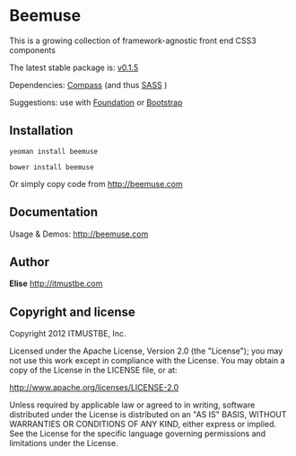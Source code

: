 Beemuse
=================

This is a growing collection of framework-agnostic front end CSS3 components

The latest stable package is: [v0.1.5](https://github.com/itmustbe/package-beemuse)

Dependencies: [Compass](https://github.com/chriseppstein/compass) (and thus [SASS](https://github.com/nex3/sass) )

Suggestions: use with [Foundation](https://github.com/zurb/foundation) or [Bootstrap](http://twitter.github.com/bootstrap)



Installation
------------

```shell
yeoman install beemuse
```
```shell
bower install beemuse
```
Or simply copy code from http://beemuse.com


Documentation
-------------

Usage & Demos: http://beemuse.com



Author
------

**Elise** http://itmustbe.com



Copyright and license
---------------------

Copyright 2012 ITMUSTBE, Inc.

Licensed under the Apache License, Version 2.0 (the "License");
you may not use this work except in compliance with the License.
You may obtain a copy of the License in the LICENSE file, or at:

   http://www.apache.org/licenses/LICENSE-2.0

Unless required by applicable law or agreed to in writing, software
distributed under the License is distributed on an "AS IS" BASIS,
WITHOUT WARRANTIES OR CONDITIONS OF ANY KIND, either express or implied.
See the License for the specific language governing permissions and
limitations under the License.
